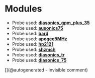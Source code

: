 
# Modules

* Probe used: __[diasonics_gpm_plus_35](/include/probes/auto/diasonics_gpm_plus_35.md)__
* Probe used: __[ausonics75](/include/probes/auto/ausonics75.md)__
* Probe used: __[bard](/include/probes/auto/bard.md)__
* Probe used: __[apogee5MHz](/include/probes/auto/apogee5MHz.md)__
* Probe used: __[hp2121](/include/probes/auto/hp2121.md)__
* Probe used: __[shzmch](/include/probes/auto/shzmch.md)__
* Probe used: __[diasonics_tr](/include/probes/auto/diasonics_tr.md)__
* Probe used: __[diasonics_75](/include/probes/auto/diasonics_75.md)__


[](@autogenerated - invisible comment)